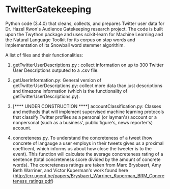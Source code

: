 # TwitterGatekeeping
Python code (3.4.0) that cleans, collects, and prepares Twitter user data for Dr. Hazel Kwon's Audience Gatekeeping research project. 
The code is built upon the Twython package and uses scikit-learn for Machine Learning and the Natural Language Toolkit for 
its corpus on stop words and implementation of its Snowball word stemmer algorithim. 


A list of files and their functionalities:

1. getTwitterUserDescriptions.py : collect information on up to 300 Twitter User Descriptions outputed to a .csv file.
2. getUserInformation.py: General version of getTwitterUserDescriptions.py: collect more data than just descriptions and timezone information (which is the functionality of getTwitterUserDescriptions.py). 
3. [**** UNDER CONSTRUCTION ****] accountClassification.py: Classes and methods that will implement supervised machine learning protocols that classify Twitter profiles as a personal (or layman's) account or a nonpersonal (such as a business', public figure's, news reporter's) account.  
                          
4.  concreteness.py. To understand the concreteness of a tweet (how concrete of langauge a user employs in their tweets gives us  a proximal coefficent, which informs us about how close the tweeter is to the event).  This function will calculate the average concreteness rating of a sentence (total concreteness score divided by the amount of concrete words). The concreteness ratings are taken from Marc Brysbaert, Amy Beth Warriner, and  Victor Kuperman's work found here (http://crr.ugent.be/papers/Brysbaert_Warriner_Kuperman_BRM_Concreteness_ratings.pdf)
